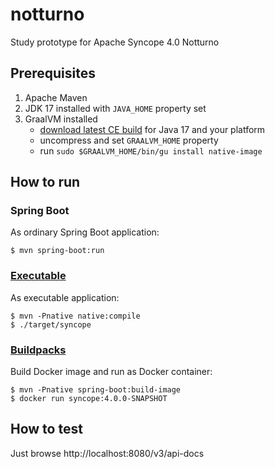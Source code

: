# notturno
Study prototype for Apache Syncope 4.0 Notturno

## Prerequisites

1. Apache Maven
1. JDK 17 installed with `JAVA_HOME` property set
1. GraalVM installed  
    * [download latest CE build](https://github.com/graalvm/graalvm-ce-builds/releases) for Java 17 and your platform
    * uncompress and set `GRAALVM_HOME` property
    * run `sudo $GRAALVM_HOME/bin/gu install native-image`

## How to run

### Spring Boot

As ordinary Spring Boot application:

```
$ mvn spring-boot:run
```

### [Executable](https://docs.spring.io/spring-boot/docs/3.0.0-RC2/reference/htmlsingle/#native-image.developing-your-first-application.native-build-tools.maven)

As executable application:

```
$ mvn -Pnative native:compile
$ ./target/syncope
```

### [Buildpacks](https://docs.spring.io/spring-boot/docs/3.0.0-RC2/reference/htmlsingle/#native-image.developing-your-first-application.buildpacks)

Build Docker image and run as Docker container:

```
$ mvn -Pnative spring-boot:build-image
$ docker run syncope:4.0.0-SNAPSHOT 
```

## How to test

Just browse http://localhost:8080/v3/api-docs

